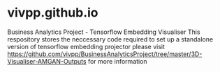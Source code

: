 # vivpp.github.io
Business Analytics Project - Tensorflow Embedding Visualiser
This respository stores the neccessary code required to set up a standalone version of tensorflow embedding projector please visit 
https://github.com/vivpp/BusinessAnalyticsProject/tree/master/3D-Visualiser-AMGAN-Outputs for more information
